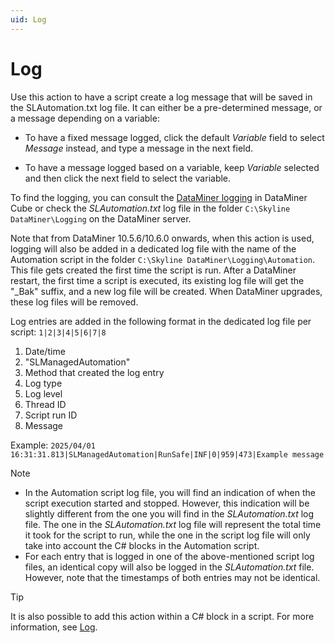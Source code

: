```yaml
---
uid: Log
---
```


# Log

Use this action to have a script create a log message that will be saved in the SLAutomation.txt log file. It can either be a pre-determined message, or a message depending on a variable:

- To have a fixed message logged, click the default *Variable* field to select *Message* instead, and type a message in the next field.

- To have a message logged based on a variable, keep *Variable* selected and then click the next field to select the variable.

To find the logging, you can consult the [DataMiner logging](xref:DataMiner_logging) in DataMiner Cube or check the *SLAutomation.txt* log file in the folder `C:\Skyline DataMiner\Logging` on the DataMiner server.

Note that from DataMiner 10.5.6/10.6.0 onwards<!-- RN 42572 -->, when this action is used, logging will also be added in a dedicated log file with the name of the Automation script in the folder `C:\Skyline DataMiner\Logging\Automation`. This file gets created the first time the script is run. After a DataMiner restart, the first time a script is executed, its existing log file will get the "_Bak" suffix, and a new log file will be created. When DataMiner upgrades, these log files will be removed.

Log entries are added in the following format in the dedicated log file per script: `1|2|3|4|5|6|7|8`

1. Date/time
1. "SLManagedAutomation"
1. Method that created the log entry
1. Log type
1. Log level
1. Thread ID
1. Script run ID
1. Message

Example: `2025/04/01 16:31:31.813|SLManagedAutomation|RunSafe|INF|0|959|473|Example message`

> [!NOTE]
>
> - In the Automation script log file, you will find an indication of when the script execution started and stopped. However, this indication will be slightly different from the one you will find in the *SLAutomation.txt* log file. The one in the *SLAutomation.txt* log file will represent the total time it took for the script to run, while the one in the script log file will only take into account the C# blocks in the Automation script.
> - For each entry that is logged in one of the above-mentioned script log files, an identical copy will also be logged in the *SLAutomation.txt* file. However, note that the timestamps of both entries may not be identical.

> [!TIP]
> It is also possible to add this action within a C# block in a script. For more information, see [Log](xref:Skyline.DataMiner.Automation.Engine.Log(System.String)).
